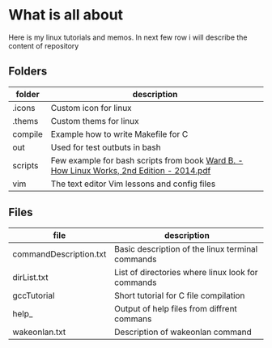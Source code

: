 # What is all about

Here is my linux tutorials and memos. In next few row i will describe the content of repository

## Folders


|folder|description|
|------|---------------------|
|.icons|Custom icon for linux|
|.thems|Custom thems for linux|
|compile|Example how to write Makefile for C|
|out|Used for test outbuts in bash|
|scripts|Few example for bash scripts from book [Ward B. - How Linux Works, 2nd Edition - 2014.pdf](https://github.com/sbch01/LinuxLearn/blob/master/Ward%20B.%20-%20How%20Linux%20Works%2C%202nd%20Edition%20-%202014.pdf)
|vim| The text editor Vim lessons and config files|

## Files

|file|description|
|----|------------|
|commandDescription.txt|Basic description of the linux terminal commands|
|dirList.txt|List of directories where linux look for commands|
|gccTutorial|Short tutorial for C file compilation|
|help_<command>  |Output of help files from diffrent commans|
|wakeonlan.txt|Description of wakeonlan command|

